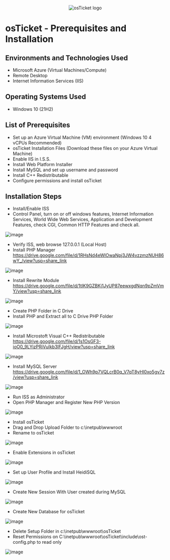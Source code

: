 <p align="center">
<img src="https://i.imgur.com/Clzj7Xs.png" alt="osTicket logo"/>
</p>

<h1>osTicket - Prerequisites and Installation</h1>

<h2>Environments and Technologies Used</h2>

- Microsoft Azure (Virtual Machines/Compute)
- Remote Desktop
- Internet Information Services (IIS)

<h2>Operating Systems Used </h2>

- Windows 10</b> (21H2)

<h2>List of Prerequisites</h2>

- Set up an Azure Virtual Machine (VM) environment (Windows 10 4 vCPUs Recommended)
- osTicket Installation Files (Download these files on your Azure Virtual Machine)
- Enable IIS in I.S.S.
- Install Web Platform Installer
- Install MySQL and set up username and password
- Install C++ Redistributable
- Configure permissions and install osTicket

<h2>Installation Steps</h2>

- Install/Enable ISS
- Control Panel, turn on or off windows features, Internet Information Services, World Wide Web Services, Application and Development Features, check CGI, Common HTTP Features and check all.

![image](https://github.com/Velezdrv/osticket-prereqs/assets/147437260/43bbbdd1-3f21-4c3d-9a99-72a90490f0e3)

- Verify ISS, web browse 127.0.0.1 (Local Host)
- Install PHP Manager https://drive.google.com/file/d/1RHsNd4eWIOwaNpj3JW4vzzmzNUH86wY_/view?usp=share_link

![image](https://github.com/Velezdrv/osticket-prereqs/assets/147437260/5aaa780a-00d5-4240-b62b-e35c976811e3)

- Install Rewrite Module https://drive.google.com/file/d/1tIK9GZBKj1JyUP87eewxgdNqn9pZmVmY/view?usp=share_link

![image](https://github.com/Velezdrv/osticket-prereqs/assets/147437260/0a4ef878-dc3a-4911-b619-d9d96792f6fb)

- Create PHP Folder in C Drive
- Install PHP and Extract all to C Drive PHP Folder 

![image](https://github.com/Velezdrv/osticket-prereqs/assets/147437260/dcbd2c2d-1800-4990-affd-d4dd23a71ae8)

- Install Microstoft Visual C++ Redistributable https://drive.google.com/file/d/1s1OsGF3-ioO0_9LYizPRiVuIkb3lFJgH/view?usp=share_link

![image](https://github.com/Velezdrv/osticket-prereqs/assets/147437260/5b2175e1-b325-4cfb-a762-40668f36f5ff)

- Install MySQL Server https://drive.google.com/file/d/1_OWh9p7VQLcrB0q_V7qT8yHl0xo5gv7z/view?usp=share_link

![image](https://github.com/Velezdrv/osticket-prereqs/assets/147437260/77a7f0cc-8988-472a-bc04-748cacb840ed)

- Run ISS as Administrator
- Open PHP Manager and Register New PHP Version

![image](https://github.com/Velezdrv/osticket-prereqs/assets/147437260/65dd8fdc-2d95-4118-87d2-62c8642317e4)

- Install osTicket
- Drag and Drop Upload Folder to c:\inetpub\wwwroot
- Rename to osTicket

![image](https://github.com/Velezdrv/osticket-prereqs/assets/147437260/90a0e6f7-6305-478a-b4e2-bc783b466182)

- Enable Extensions in osTicket

![image](https://github.com/Velezdrv/osticket-prereqs/assets/147437260/d1894407-9e58-4b6c-94c4-9fdb590d424d)

- Set up User Profile and Install HeidiSQL

![image](https://github.com/Velezdrv/osticket-prereqs/assets/147437260/1f78c0ac-a1b8-4d13-9845-d5af29f6b2a3)

- Create New Session With User created during MySQL

![image](https://github.com/Velezdrv/osticket-prereqs/assets/147437260/f4c21546-cf34-4c85-9dfc-fe5496e027db)

- Create New Database for osTicket

![image](https://github.com/Velezdrv/osticket-prereqs/assets/147437260/ab341588-808c-40c4-8f9f-c5b1bcdbabaa)

- Delete Setup Folder in c:\inetpub\wwwroot\osTicket
- Reset Permissions on C:\inetpub\wwwroot\osTicket\include\ost-config.php to read only

![image](https://github.com/Velezdrv/osticket-prereqs/assets/147437260/60080701-2386-4660-99ea-b6370933512e)
